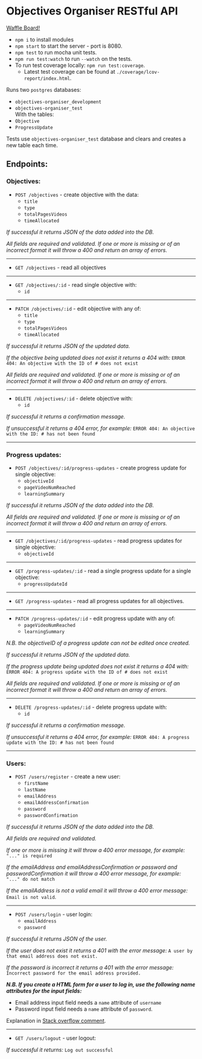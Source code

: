 # Objectives Organiser RESTful API

[Waffle Board!](https://waffle.io/yasgreen93/objectives-organiser-api/join)

* `npm i` to install modules
* `npm start` to start the server - port is 8080.
* `npm test` to run mocha unit tests.
* `npm run test:watch` to run `--watch` on the tests.
* To run test coverage locally: `npm run test:coverage`.
  * Latest test coverage can be found at `./coverage/lcov-report/index.html`.

Runs two `postgres` databases:
* `objectives-organiser_development`
* `objectives-organiser_test`  
With the tables:
* `Objective`
* `ProgressUpdate`

Tests use `objectives-organiser_test` database and clears and creates a new table each time.

## Endpoints:


### Objectives:
* `POST /objectives` - create objective with the data:
  * `title`
  * `type`
  * `totalPagesVideos`
  * `timeAllocated`

*If successful it returns JSON of the data added into the DB.*

*All fields are required and validated. If one or more is missing or of an incorrect format it will throw a 400 and return an array of errors.*

---

* `GET /objectives` - read all objectives

---

* `GET /objectives/:id` - read single objective with:
  * `id`

---

* `PATCH /objectives/:id` - edit objective with any of:
  * `title`
  * `type`
  * `totalPagesVideos`
  * `timeAllocated`

*If successful it returns JSON of the updated data.*

*If the objective being updated does not exist it returns a 404 with:* `ERROR 404: An objective with the ID of # does not exist`

*All fields are required and validated. If one or more is missing or of an incorrect format it will throw a 400 and return an array of errors.*

---

* `DELETE /objectives/:id` - delete objective with:
  * `id`

*If successful it returns a confirmation message.*

*If unsuccessful it returns a 404 error, for example:* `ERROR 404: An objective with the ID: # has not been found`

---

### Progress updates:
* `POST /objectives/:id/progress-updates` - create progress update for single objective:
  * `objectiveId`
  * `pageVideoNumReached`
  * `learningSummary`

*If successful it returns JSON of the data added into the DB.*

*All fields are required and validated. If one or more is missing or of an incorrect format it will throw a 400 and return an array of errors.*

---

* `GET /objectives/:id/progress-updates` - read progress updates for single objective:
  * `objectiveId`

---
* `GET /progress-updates/:id` - read a single progress update for a single objective:
  * `progressUpdateId`

---

* `GET /progress-updates` - read all progress updates for all objectives.

---

* `PATCH /progress-updates/:id` - edit progress update with any of:
  * `pageVideoNumReached`
  * `learningSummary`

*N.B. the objectiveID of a progress update can not be edited once created.*

*If successful it returns JSON of the updated data.*

*If the progress update being updated does not exist it returns a 404 with:* `ERROR 404: A progress update with the ID of # does not exist`

*All fields are required and validated. If one or more is missing or of an incorrect format it will throw a 400 and return an array of errors.*

---

* `DELETE /progress-updates/:id` - delete progress update with:
  * `id`

*If successful it returns a confirmation message.*

*If unsuccessful it returns a 404 error, for example:* `ERROR 404: A progress update with the ID: # has not been found`

---

### Users:
* `POST /users/register` - create a new user:
  * `firstName`
  * `lastName`
  * `emailAddress`
  * `emailAddressConfirmation`
  * `password`
  * `passwordConfirmation`

*If successful it returns JSON of the data added into the DB.*

*All fields are required and validated.*

*If one or more is missing it will throw a 400 error message, for example:* `"..." is required`

*If the emailAddress and emailAddressConfirmation or password and passwordConfirmation it will throw a 400 error message, for example:* `"..." do not match`

*If the emailAddress is not a valid email it will throw a 400 error message:* `Email is not valid`.

---

* `POST /users/login` - user login:
  * `emailAddress`
  * `password`

*If successful it returns JSON of the user.*

*If the user does not exist it returns a 401 with the error message:* `A user by that email address does not exist.`

*If the password is incorrect it returns a 401 with the error message:* `Incorrect password for the email address provided.`

***N.B. If you create a HTML form for a user to log in, use the following name attributes for the input fields:***
* Email address input field needs a `name` attribute of `username`
* Password input field needs a `name` attribute of `password`.

Explanation in [Stack overflow comment](https://stackoverflow.com/a/34519308/5929786).

---

* `GET /users/logout` - user logout:

*If successful it returns:* `Log out successful`
